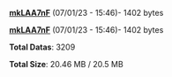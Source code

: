 [**mkLAA7nF**](/data/mkLAA7nF.txt) (07/01/23 - 15:46)- 1402 bytes

[**mkLAA7nF**](/data/mkLAA7nF.txt) (07/01/23 - 15:46)- 1402 bytes

**Total Datas**: 3209

**Total Size**: 20.46 MB / 20.5 MB